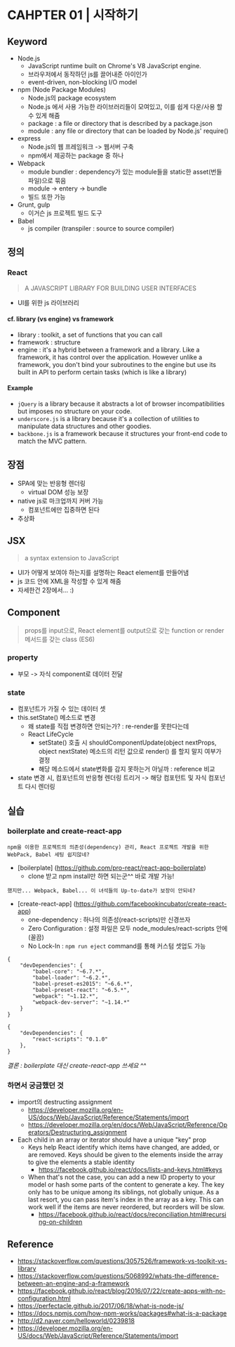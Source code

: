 # CAHPTER 01 | 시작하기

## Keyword
* Node.js
	- JavaScript runtime built on Chrome's V8 JavaScript engine.
	- 브라우저에서 동작하던 js를 끌어내준 아이인가 
	- event-driven, non-blocking I/O model 
* npm (Node Package Modules)
	- Node.js의 package ecosystem 
	- Node.js 에서 사용 가능한 라이브러리들이 모여있고, 이를 쉽게 다운/사용 할 수 있게 해줌 
	- package : a file or directory that is described by a package.json
	- module : any file or directory that can be loaded by Node.js' require()
* express
	- Node.js의 웹 프레임워크 -> 웹서버 구축 
	- npm에서 제공하는 package 중 하나 
* Webpack
	- module bundler : dependency가 있는 module들을 static한 asset(번들 파일)으로 묶음
	- module -> entery -> bundle
	- 빌드 또한 가능 
* Grunt, gulp
	- 이거슨 js 프로젝트 빌드 도구
* Babel
	- js compiler (transpiler : source to source compiler)


## 정의
### React
> A JAVASCRIPT LIBRARY FOR BUILDING USER INTERFACES
- UI를 위한 js 라이브러리

#### cf. library (vs engine) vs framework
- library : toolkit, a set of functions that you can call
- framework : structure
- engine : it's a hybrid between a framework and a library. Like a framework, it has control over the application. However unlike a framework, you don't bind your subroutines to the engine but use its built in API to perform certain tasks (which is like a library)

#### Example 
- `jQuery` is a library because it abstracts a lot of browser incompatibilities but imposes no structure on your code.
- `underscore.js` is a library because it's a collection of utilities to manipulate data structures and other goodies.
- `backbone.js` is a framework because it structures your front-end code to match the MVC pattern.



## 장점
* SPA에 맞는 반응형 렌더링 
	- virtual DOM 성능 보장 
* native js로 마크업까지 커버 가능
	- 컴포넌트에만 집중하면 된다 
* 추상화



## JSX
> a syntax extension to JavaScript
- UI가 어떻게 보여야 하는지를 설명하는 React element를 만들어냄 
- js 코드 안에 XML을 작성할 수 있게 해줌 
- 자세한건 2장에서... :) 



## Component
> props를 input으로, React element를 output으로 갖는 function
> or render 메서드를 갖는 class (ES6)
### property
- 부모 -> 자식 component로 데이터 전달 
### state
- 컴포넌트가 가질 수 있는 데이터 셋 
- this.setState() 메소드로 변경 
	+ 왜 state를 직접 변경하면 안되는가? : re-render를 못한다는데
	+ React LifeCycle 
		- setState() 호출 시 shouldComponentUpdate(object nextProps, object nextState) 메소드의 리턴 값으로 render() 를 할지 말지 여부가 결정  
		- 해당 메소드에서 state변화를 감지 못하는거 아닐까 : reference 비교 
- state 변경 시, 컴포넌트의 반응형 렌더링 트리거 -> 해당 컴포턴트 및 자식 컴포넌트 다시 렌더링 


## 실습
### boilerplate and create-react-app
```
npm을 이용한 프로젝트의 의존성(dependency) 관리, React 프로젝트 개발을 위한 WebPack, Babel 세팅 쉽지않네?
```
* [boilerplate] (https://github.com/pro-react/react-app-boilerplate)
	- clone 받고 npm install만 하면 되는군^^ 바로 개발 가능!
```
했지만... Webpack, Babel... 이 녀석들의 Up-to-date가 보장이 안되네?
```

* [create-react-app] (https://github.com/facebookincubator/create-react-app)
	- one-dependency : 하나의 의존성(react-scripts)만 신경쓰자
	- Zero Configuration : 설정 파일은 모두 node_modules/react-scripts 안에 (꼴끔)
	- No Lock-In : `npm run eject` command를 통해 커스텀 셋업도 가능 
```
{
	"devDependencies": {
	    "babel-core": "~6.7.*",
	    "babel-loader": "~6.2.*",
	    "babel-preset-es2015": "~6.6.*",
	    "babel-preset-react": "~6.5.*",
	    "webpack": "~1.12.*",
	    "webpack-dev-server": "~1.14.*"
	}
}
```

```
{
	"devDependencies": {
    	"react-scripts": "0.1.0"
  	},
}
```

*결론 : boilerplate 대신 create-react-app 쓰세요 ^^*

### 하면서 궁금했던 것
* import의 destructing assignment
	- https://developer.mozilla.org/en-US/docs/Web/JavaScript/Reference/Statements/import
	- https://developer.mozilla.org/en/docs/Web/JavaScript/Reference/Operators/Destructuring_assignment
* Each child in an array or iterator should have a unique "key" prop
	- Keys help React identify which items have changed, are added, or are removed. Keys should be given to the elements inside the array to give the elements a stable identity
		+ https://facebook.github.io/react/docs/lists-and-keys.html#keys
	- When that's not the case, you can add a new ID property to your model or hash some parts of the content to generate a key. The key only has to be unique among its siblings, not globally unique. As a last resort, you can pass item's index in the array as a key. This can work well if the items are never reordered, but reorders will be slow.
		+ https://facebook.github.io/react/docs/reconciliation.html#recursing-on-children



## Reference
- https://stackoverflow.com/questions/3057526/framework-vs-toolkit-vs-library
- https://stackoverflow.com/questions/5068992/whats-the-difference-between-an-engine-and-a-framework
- https://facebook.github.io/react/blog/2016/07/22/create-apps-with-no-configuration.html
- https://perfectacle.github.io/2017/06/18/what-is-node-js/
- https://docs.npmjs.com/how-npm-works/packages#what-is-a-package
- http://d2.naver.com/helloworld/0239818
- https://developer.mozilla.org/en-US/docs/Web/JavaScript/Reference/Statements/import



